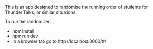This is an app designed to randomise the running order of students for Thunder Talks, or similar situations.

To run the randomiser:
- npm install
- npm run dev
- In a browser tab go to http://localhost:3000/#/
